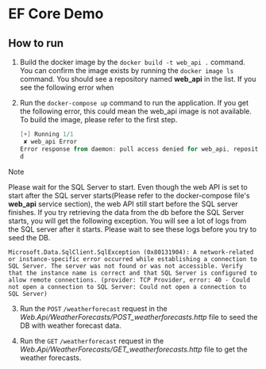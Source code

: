 ﻿# EF Core Demo

## How to run

1. Build the docker image by the `docker build -t web_api .` command. You can confirm the image
   exists
   by running the `docker image ls` command. You should see a repository named **web_api** in the
   list. If you see the following error when

2. Run the `docker-compose up` command to run the application. If you get the following error,
   this could mean the web_api image is not available. To build the image, please refer to the first
   step.

    ```powershell
    [+] Running 1/1
     ✘ web_api Error                                                                                                                                                 4.3s
    Error response from daemon: pull access denied for web_api, repository does not exist or may require 'docker login': denied: requested access to the resource is denied
    d
    ```

> [!NOTE]
> Please wait for the SQL Server to start. Even though the web API is set to start after
> the SQL server starts(Please refer to the docker-compose file's **web_api** service section),
> the web API still start before the SQL server finishes. If you try retrieving the data from the db
> before the SQL Server starts, you will get the following exception. You will see a lot of logs
> from the SQL server after it starts. Please wait to see these logs before you try to seed the DB.
>   ```text
>   Microsoft.Data.SqlClient.SqlException (0x80131904): A network-related or instance-specific error occurred while establishing a connection to SQL Server. The server was not found or was not accessible. Verify that the instance name is correct and that SQL Server is configured to allow remote connections. (provider: TCP Provider, error: 40 - Could not open a connection to SQL Server: Could not open a connection to SQL Server)
>   ```

3. Run the `POST` `/weatherforecast` request in the
   _Web.Api/WeatherForecasts/POST_weatherforecasts.http_ file to seed the DB with weather forecast
   data.

4. Run the `GET` `/weatherforecast` request in the
   _Web.Api/WeatherForecasts/GET_weatherforecasts.http_ file to get the weather forecasts.
